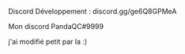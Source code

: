 Discord Développement : discord.gg/ge6Q8GPMeA

Mon discord PandaQC#9999

j'ai modifié petit par la :)
